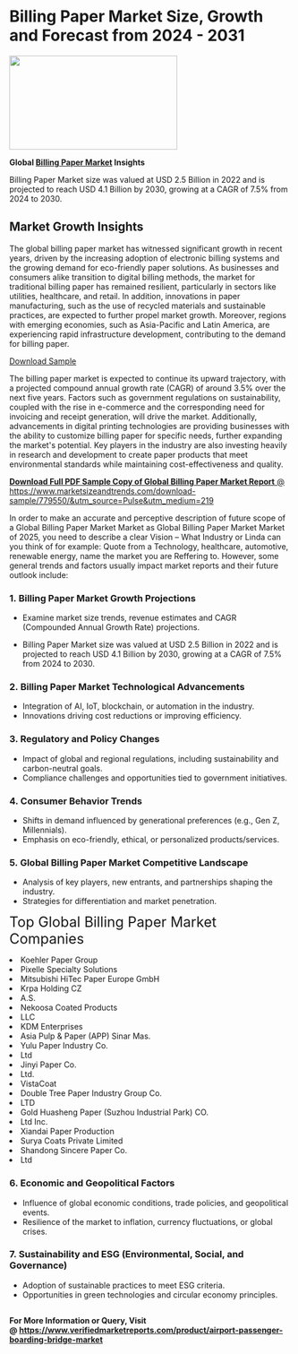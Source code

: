 <H1>Billing Paper Market Size, Growth and Forecast from 2024 - 2031</H1><img class="aligncenter size-medium wp-image-584254" src="https://thirdeyenews.in/wp-content/uploads/2024/09/Global-Market-Research-300x168.jpeg" alt="" width="300" height="168" /><p><strong>Global&nbsp;<a href="https://www.marketsizeandtrends.com/download-sample/779550/&amp;utm_source=Pulse&amp;utm_medium=219">Billing Paper Market</a> Insights</strong></p><p>Billing Paper Market size was valued at USD 2.5 Billion in 2022 and is projected to reach USD 4.1 Billion by 2030, growing at a CAGR of 7.5% from 2024 to 2030.</p><p><h2>Market Growth Insights</h2> <p>The global billing paper market has witnessed significant growth in recent years, driven by the increasing adoption of electronic billing systems and the growing demand for eco-friendly paper solutions. As businesses and consumers alike transition to digital billing methods, the market for traditional billing paper has remained resilient, particularly in sectors like utilities, healthcare, and retail. In addition, innovations in paper manufacturing, such as the use of recycled materials and sustainable practices, are expected to further propel market growth. Moreover, regions with emerging economies, such as Asia-Pacific and Latin America, are experiencing rapid infrastructure development, contributing to the demand for billing paper.</p> <p><a href="download-sample-link">Download Sample</a></p> <p>The billing paper market is expected to continue its upward trajectory, with a projected compound annual growth rate (CAGR) of around 3.5% over the next five years. Factors such as government regulations on sustainability, coupled with the rise in e-commerce and the corresponding need for invoicing and receipt generation, will drive the market. Additionally, advancements in digital printing technologies are providing businesses with the ability to customize billing paper for specific needs, further expanding the market's potential. Key players in the industry are also investing heavily in research and development to create paper products that meet environmental standards while maintaining cost-effectiveness and quality.</p> <p><a href="get-more-link"></p><p><span class=""><strong>Download Full PDF Sample Copy of Global Billing Paper Market Report</strong> @ <a href="https://www.marketsizeandtrends.com/download-sample/779550/&amp;utm_source=Pulse&amp;utm_medium=219" target="_blank">https://www.marketsizeandtrends.com/download-sample/779550/&amp;utm_source=Pulse&amp;utm_medium=219</a></span></p><p>In order to make an accurate and perceptive description of future scope of a Global&nbsp;Billing Paper Market Market as Global&nbsp;Billing Paper Market Market of 2025, you need to describe a clear Vision &ndash; What Industry or Linda can you think of for example: Quote from a Technology, healthcare, automotive, renewable energy, name the market you are Reffering to. However, some general trends and factors usually impact market reports and their future outlook include:</p><h3>1.&nbsp;<strong>Billing Paper Market Growth Projections</strong></h3><ul><li>Examine market size trends, revenue estimates and CAGR (Compounded Annual Growth Rate) projections.</li><li><p>Billing Paper Market size was valued at USD 2.5 Billion in 2022 and is projected to reach USD 4.1 Billion by 2030, growing at a CAGR of 7.5% from 2024 to 2030.</p></li></ul><h3>2.&nbsp;<strong>Billing Paper Market Technological Advancements</strong></h3><ul><li>Integration of AI, IoT, blockchain, or automation in the industry.</li><li>Innovations driving cost reductions or improving efficiency.</li></ul><h3>3.&nbsp;<strong>Regulatory and Policy Changes</strong></h3><ul><li>Impact of global and regional regulations, including sustainability and carbon-neutral goals.</li><li>Compliance challenges and opportunities tied to government initiatives.</li></ul><h3>4.&nbsp;<strong>Consumer Behavior Trends</strong></h3><ul><li>Shifts in demand influenced by generational preferences (e.g., Gen Z, Millennials).</li><li>Emphasis on eco-friendly, ethical, or personalized products/services.</li></ul><h3>5.&nbsp;<strong>Global Billing Paper Market Competitive Landscape</strong></h3><ul><li>Analysis of key players, new entrants, and partnerships shaping the industry.</li><li>Strategies for differentiation and market penetration.</li></ul><p data-pm-slice="1 1 []"><span style="color: inherit; font-family: inherit; font-size: 25px;">Top Global Billing Paper Market Companies</span></p><div class="" data-test-id=""><p><li>Koehler Paper Group</li><li> Pixelle Specialty Solutions</li><li> Mitsubishi HiTec Paper Europe GmbH</li><li> Krpa Holding CZ</li><li> A.S.</li><li> Nekoosa Coated Products</li><li> LLC</li><li> KDM Enterprises</li><li> Asia Pulp & Paper (APP) Sinar Mas.</li><li> Yulu Paper Industry Co.</li><li>Ltd</li><li> Jinyi Paper Co.</li><li> Ltd.</li><li> VistaCoat</li><li> Double Tree Paper Industry Group Co.</li><li>LTD</li><li> Gold Huasheng Paper (Suzhou Industrial Park) CO.</li><li> Ltd Inc.</li><li> Xiandai Paper Production</li><li> Surya Coats Private Limited</li><li> Shandong Sincere Paper Co.</li><li> Ltd</li></p></div><h3>6.&nbsp;<strong>Economic and Geopolitical Factors</strong></h3><ul><li>Influence of global economic conditions, trade policies, and geopolitical events.</li><li>Resilience of the market to inflation, currency fluctuations, or global crises.</li></ul><h3>7.&nbsp;<strong>Sustainability and ESG (Environmental, Social, and Governance)</strong></h3><ul><li>Adoption of sustainable practices to meet ESG criteria.</li><li>Opportunities in green technologies and circular economy principles.</li></ul><h2><strong style="font-size: 14px;">For More Information or Query, Visit @&nbsp;</strong><a style="background-color: #ffffff; font-size: 14px;" href="https://www.marketsizeandtrends.com/report/billing-paper-market/" target="_blank">https://www.verifiedmarketreports.com/product/airport-passenger-boarding-bridge-market</a></h2>
